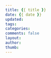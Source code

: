 ```yaml
---
title: {{ title }}
date: {{ date }}
updated:
tags:
categories:
comments: false
layout:
author:
thumb: 
---
```

